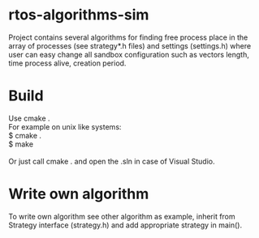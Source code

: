 # rtos-algorithms-sim
Project contains several algorithms for finding free process place in the array of processes (see strategy*.h files) and settings (settings.h) where user can easy change all sandbox configuration such as vectors length, time process alive, creation period.

# Build
Use cmake .<br>
For example on unix like systems:<br>
$ cmake .<br>
$ make<br><br>
Or just call cmake . and open the .sln in case of Visual Studio.

# Write own algorithm
To write own algorithm see other algorithm as example, inherit from Strategy interface (strategy.h) and add appropriate strategy in main().
